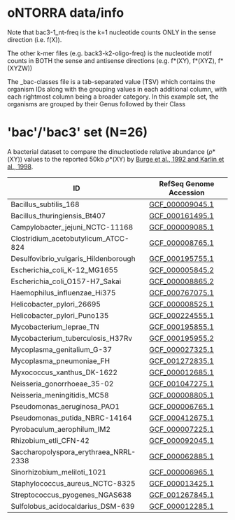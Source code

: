 # oNTORRA data/info
Note that bac3-1_nt-freq is the k=1 nucleotide counts ONLY in the sense direction (i.e. f(X)).

The other k-mer files (e.g. back3-k2-oligo-freq) is the nucleotide motif counts in BOTH the sense and antisense directions (e.g. f\*(XY), f\*(XYZ), f\*(XYZW))

The _bac-classes file is a tab-separated value (TSV) which contains the organism IDs along with the grouping values in each additional column, with each rightmost column being a broader category. In this example set, the organisms are grouped by their Genus followed by their Class

# 'bac'/'bac3' set (N=26)
A bacterial dataset to compare the dinucleotiode relative abundance (_&rho;_\*(XY)) values to the reported 50kb _&rho;_\*(XY) by [Burge et al., 1992 and Karlin et al., 1998](https://github.com/MoezV/oNTORRA/edit/main/README.md#recommended-literature).

ID|RefSeq Genome Accession
--|-----------------------
Bacillus_subtilis_168|[GCF_000009045.1](https://www.ncbi.nlm.nih.gov/data-hub/genome/GCF_000009045.1)
Bacillus_thuringiensis_Bt407|[GCF_000161495.1](https://www.ncbi.nlm.nih.gov/data-hub/genome/GCF_000161495.1)
Campylobacter_jejuni_NCTC-11168|[GCF_000009085.1](https://www.ncbi.nlm.nih.gov/data-hub/genome/GCF_000009085.1)
Clostridium_acetobutylicum_ATCC-824|[GCF_000008765.1](https://www.ncbi.nlm.nih.gov/data-hub/genome/GCF_000008765.1)
Desulfovibrio_vulgaris_Hildenborough|[GCF_000195755.1](https://www.ncbi.nlm.nih.gov/data-hub/genome/GCF_000195755.1)
Escherichia_coli_K-12_MG1655|[GCF_000005845.2](https://www.ncbi.nlm.nih.gov/data-hub/genome/GCF_000005845.2)
Escherichia_coli_O157-H7_Sakai|[GCF_000008865.2](https://www.ncbi.nlm.nih.gov/data-hub/genome/GCF_000008865.2)
Haemophilus_influenzae_Hi375|[GCF_000767075.1](https://www.ncbi.nlm.nih.gov/data-hub/genome/GCF_000767075.1)
Helicobacter_pylori_26695|[GCF_000008525.1](https://www.ncbi.nlm.nih.gov/data-hub/genome/GCF_000008525.1)
Helicobacter_pylori_Puno135|[GCF_000224555.1](https://www.ncbi.nlm.nih.gov/data-hub/genome/GCF_000224555.1)
Mycobacterium_leprae_TN|[GCF_000195855.1](https://www.ncbi.nlm.nih.gov/data-hub/genome/GCF_000195855.1)
Mycobacterium_tuberculosis_H37Rv|[GCF_000195955.2](https://www.ncbi.nlm.nih.gov/data-hub/genome/GCF_000195955.2)
Mycoplasma_genitalium_G-37|[GCF_000027325.1](https://www.ncbi.nlm.nih.gov/data-hub/genome/GCF_000027325.1)
Mycoplasma_pneumoniae_FH|[GCF_001272835.1](https://www.ncbi.nlm.nih.gov/data-hub/genome/GCF_001272835.1)
Myxococcus_xanthus_DK-1622|[GCF_000012685.1](https://www.ncbi.nlm.nih.gov/data-hub/genome/GCF_000012685.1)
Neisseria_gonorrhoeae_35-02|[GCF_001047275.1](https://www.ncbi.nlm.nih.gov/data-hub/genome/GCF_001047275.1)
Neisseria_meningitidis_MC58|[GCF_000008805.1](https://www.ncbi.nlm.nih.gov/data-hub/genome/GCF_000008805.1)
Pseudomonas_aeruginosa_PAO1|[GCF_000006765.1](https://www.ncbi.nlm.nih.gov/data-hub/genome/GCF_000006765.1)
Pseudomonas_putida_NBRC-14164|[GCF_000412675.1](https://www.ncbi.nlm.nih.gov/data-hub/genome/GCF_000412675.1)
Pyrobaculum_aerophilum_IM2|[GCF_000007225.1](https://www.ncbi.nlm.nih.gov/data-hub/genome/GCF_000007225.1)
Rhizobium_etli_CFN-42|[GCF_000092045.1](https://www.ncbi.nlm.nih.gov/data-hub/genome/GCF_000092045.1)
Saccharopolyspora_erythraea_NRRL-2338|[GCF_000062885.1](https://www.ncbi.nlm.nih.gov/data-hub/genome/GCF_000062885.1)
Sinorhizobium_meliloti_1021|[GCF_000006965.1](https://www.ncbi.nlm.nih.gov/data-hub/genome/GCF_000006965.1)
Staphylococcus_aureus_NCTC-8325|[GCF_000013425.1](https://www.ncbi.nlm.nih.gov/data-hub/genome/GCF_000013425.1)
Streptococcus_pyogenes_NGAS638|[GCF_001267845.1](https://www.ncbi.nlm.nih.gov/data-hub/genome/GCF_001267845.1)
Sulfolobus_acidocaldarius_DSM-639|[GCF_000012285.1](https://www.ncbi.nlm.nih.gov/data-hub/genome/GCF_000012285.1)
